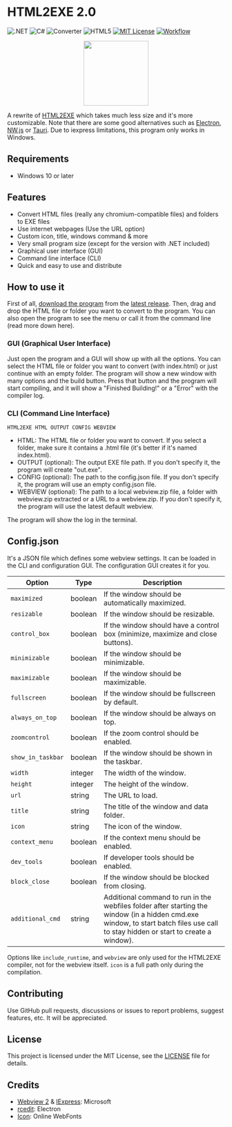 # HTML2EXE 2.0
![.NET](https://img.shields.io/badge/.NET-5C2D91?logo=.net&logoColor=white)
![C#](https://img.shields.io/badge/c%23-%23239120.svg?logo=csharp&logoColor=white)
![Converter](https://img.shields.io/badge/converter-gray)
![HTML5](https://img.shields.io/badge/html5-%23E34F26.svg?logo=html5&logoColor=white)
[![MIT License](https://img.shields.io/badge/license-MIT-blue)](./LICENSE)
[![Workflow](https://github.com/jgc777/HTML2EXE-2.0/actions/workflows/publish.yml/badge.svg)](https://github.com/jgc777/HTML2EXE-2.0/actions/workflows/publish.yml)

<p align="center"><img src="icon.png" width="150"></p>

A rewrite of [HTML2EXE](https://jgc777.github.io/HTML2EXE) which takes much less size and it's more customizable. Note that there are some good alternatives such as [Electron](https://www.electronjs.org/docs/latest/), [NW.js](https://nwjs.readthedocs.io/en/latest/) or [Tauri](https://v2.tauri.app/start/). Due to iexpress limitations, this program only works in Windows.

## Requirements
- Windows 10 or later

## Features
- Convert HTML files (really any chromium-compatible files) and folders to EXE files
- Use internet webpages (Use the URL option)
- Custom icon, title, windows command & more
- Very small program size (except for the version with .NET included)
- Graphical user interface (GUI)
- Command line interface (CLI)
- Quick and easy to use and distribute

## How to use it
First of all, [download the program](https://github.com/jgc777/HTML2EXE-2.0/releases/latest/download/HTML2EXE.exe) from the [latest release](https://github.com/jgc777/HTML2EXE-2.0/releases/latest/). Then, drag and drop the HTML file or folder you want to convert to the program. You can also open the program to see the menu or call it from the command line (read more down here).

### GUI (Graphical User Interface)
Just open the program and a GUI will show up with all the options. You can select the HTML file or folder you want to convert (with index.html) or just continue with an empty folder. The program will show a new window with many options and the build button. Press that button and the program will start compiling, and it will show a "Finished Building!" or a "Error" with the compiler log.

### CLI (Command Line Interface)
`HTML2EXE HTML OUTPUT CONFIG WEBVIEW`

- HTML: The HTML file or folder you want to convert. If you select a folder, make sure it contains a .html file (it's better if it's named index.html).
- OUTPUT (optional): The output EXE file path. If you don't specify it, the program will create "out.exe".
- CONFIG (optional): The path to the config.json file. If you don't specify it, the program will use an empty config.json file.
- WEBVIEW (optional): The path to a local webview.zip file, a folder with webview.zip extracted or a URL to a webview.zip. If you don't specify it, the program will use the latest default webview.

The program will show the log in the terminal.

## Config.json
It's a JSON file which defines some webview settings. It can be loaded in the CLI and configuration GUI. The configuration GUI creates it for you.

| Option             | Type     | Description                                                                |
|--------------------|----------|----------------------------------------------------------------------------|
| `maximized`        | boolean  | If the window should be automatically maximized.                           |
| `resizable`        | boolean  | If the window should be resizable.                                         |
| `control_box`      | boolean  | If the window should have a control box (minimize, maximize and close buttons). |
| `minimizable`      | boolean  | If the window should be minimizable.                                       |
| `maximizable`      | boolean  | If the window should be maximizable.                                       |
| `fullscreen`       | boolean  | If the window should be fullscreen by default.                             |
| `always_on_top`    | boolean  | If the window should be always on top.                                     |
| `zoomcontrol`      | boolean  | If the zoom control should be enabled.                                     |
| `show_in_taskbar`  | boolean  | If the window should be shown in the taskbar.                              |
| `width`            | integer  | The width of the window.                                                   |
| `height`           | integer  | The height of the window.                                                  |
| `url`              | string   | The URL to load.                                                           |
| `title`            | string   | The title of the window and data folder.                                   |
| `icon`             | string   | The icon of the window.                                                    |
| `context_menu`     | boolean  | If the context menu should be enabled.                                     |
| `dev_tools`        | boolean  | If developer tools should be enabled.                                      |
| `block_close`      | boolean  | If the window should be blocked from closing.                              |
| `additional_cmd`   | string   | Additional command to run in the webfiles folder after starting the window (in a hidden cmd.exe window, to start batch files use call to stay hidden or start to create a window). |

Options like `include_runtime`, and `webview` are only used for the HTML2EXE compiler, not for the webview itself. `icon` is a full path only during the compilation.

## Contributing
Use GitHub pull requests, discussions or issues to report problems, suggest features, etc. It will be appreciated.

## License
This project is licensed under the MIT License, see the [LICENSE](LICENSE) file for details.

## Credits
- [Webview 2](https://developer.microsoft.com/es-es/microsoft-edge/webview2) & [IExpress](https://es.wikipedia.org/wiki/IExpress): Microsoft
- [rcedit](https://github.com/electron/rcedit): Electron
- [Icon](https://www.onlinewebfonts.com/icon/454233): Online WebFonts
